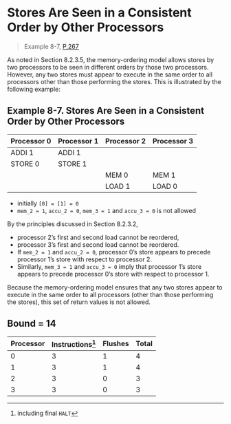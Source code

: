 # Stores Are Seen in a Consistent Order by Other Processors

> Example 8-7, [P.267](https://software.intel.com/sites/default/files/managed/7c/f1/253668-sdm-vol-3a.pdf#page=267)

As noted in Section 8.2.3.5, the memory-ordering model allows stores by two processors to be seen in different orders by those two processors.
However, any two stores must appear to execute in the same order to all processors other than those performing the stores.
This is illustrated by the following example:

## Example 8-7. Stores Are Seen in a Consistent Order by Other Processors

| Processor 0 | Processor 1 | Processor 2 | Processor 3 |
| ----------- | ----------- | ----------- | ----------- |
| ADDI 1      | ADDI 1      |             |             |
| STORE 0     | STORE 1     |             |             |
|             |             | MEM 0       | MEM 1       |
|             |             | LOAD 1      | LOAD 0      |

* initially `[0] = [1] = 0`
* `mem_2 = 1`, `accu_2 = 0`, `mem_3 = 1` and `accu_3 = 0` is not allowed

By the principles discussed in Section 8.2.3.2,

* processor 2’s first and second load cannot be reordered,
* processor 3’s first and second load cannot be reordered.
* If `mem_2 = 1` and `accu_2 = 0`, processor 0’s store appears to precede processor 1’s store with respect to processor 2.
* Similarly, `mem_3 = 1` and `accu_3 = 0` imply that processor 1’s store appears to precede processor 0’s store with respect to processor 1.

Because the memory-ordering model ensures that any two stores appear to execute in the same order to all processors (other than those performing the stores), this set of return values is not allowed.

## Bound = 14

| Processor | Instructions[^1]  | Flushes | Total |
| --------- | ----------------  | ------- | ----- |
| 0         | 3                 | 1       | 4     |
| 1         | 3                 | 1       | 4     |
| 2         | 3                 | 0       | 3     |
| 3         | 3                 | 0       | 3     |

[^1]: including final `HALT`
